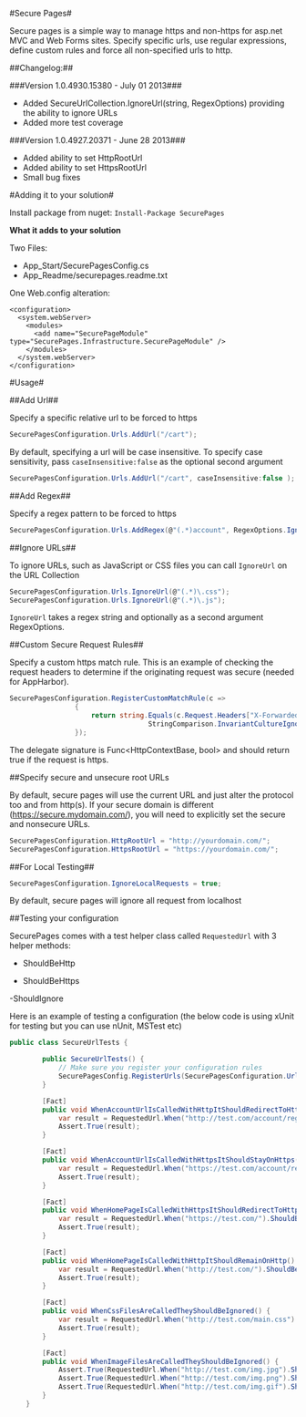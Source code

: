 #Secure Pages#

Secure pages is a simple way to manage https and non-https for asp.net MVC and Web Forms sites.  Specify specific urls, use regular expressions, define custom rules and force all non-specified urls to http.  


##Changelog:##

###Version 1.0.4930.15380 - July 01 2013###

- Added SecureUrlCollection.IgnoreUrl(string, RegexOptions)  providing the ability to ignore URLs 
- Added more test coverage 

###Version 1.0.4927.20371 - June 28 2013###

- Added ability to set HttpRootUrl
- Added ability to set HttpsRootUrl
- Small bug fixes 



#Adding it to your solution#

Install package from nuget: `Install-Package SecurePages`

**What it adds to your solution**

Two Files:

- App_Start/SecurePagesConfig.cs
- App_Readme/securepages.readme.txt

One Web.config alteration:

```
<configuration>
  <system.webServer>
    <modules>
      <add name="SecurePageModule" type="SecurePages.Infrastructure.SecurePageModule" />
    </modules>
  </system.webServer>
</configuration>
```

#Usage#

##Add Url##

Specify a specific relative url to be forced to https

```C#
SecurePagesConfiguration.Urls.AddUrl("/cart");
```

By default, specifying a url will be case insensitive.  To specify case sensitivity, pass `caseInsensitive:false` as the optional second argument

```C#
SecurePagesConfiguration.Urls.AddUrl("/cart", caseInsensitive:false );
```

##Add Regex##

Specify a regex pattern to be forced to https

```C#
SecurePagesConfiguration.Urls.AddRegex(@"(.*)account", RegexOptions.IgnoreCase | RegexOptions.Compiled | RegexOptions.Singleline);
```

##Ignore URLs##

To ignore URLs, such as JavaScript or CSS files you can call `IgnoreUrl` on the URL Collection

```C#
SecurePagesConfiguration.Urls.IgnoreUrl(@"(.*)\.css");
SecurePagesConfiguration.Urls.IgnoreUrl(@"(.*)\.js");
```

`IgnoreUrl` takes a regex string and optionally as a second argument RegexOptions.

##Custom Secure Request Rules##

Specify a custom https match rule.  This is an example of checking the request headers to determine if the originating request was secure (needed for AppHarbor).

```C#
SecurePagesConfiguration.RegisterCustomMatchRule(c =>
                {
                    return string.Equals(c.Request.Headers["X-Forwarded-Proto"], "https",
                                  StringComparison.InvariantCultureIgnoreCase);
                });
```

The delegate signature is Func<HttpContextBase, bool> and should return true if the request is https.

##Specify secure and unsecure root URLs

By default, secure pages will use the current URL and just alter the protocol too and from http(s). If your secure domain is different (https://secure.mydomain.com/), you will need to explicitly set the secure and nonsecure URLs.

```C#
SecurePagesConfiguration.HttpRootUrl = "http://yourdomain.com/";
SecurePagesConfiguration.HttpsRootUrl = "https://yourdomain.com/";
```

##For Local Testing##

```C#
SecurePagesConfiguration.IgnoreLocalRequests = true;
```

By default, secure pages will ignore all request from localhost


##Testing your configuration

SecurePages comes with a test helper class called `RequestedUrl` with 3 helper methods:

- ShouldBeHttp

- ShouldBeHttps

-ShouldIgnore

Here is an example of testing a configuration (the below code is using xUnit for testing but you can use nUnit, MSTest etc)

```C#
public class SecureUrlTests {

        public SecureUrlTests() {
			// Make sure you register your configuration rules
            SecurePagesConfig.RegisterUrls(SecurePagesConfiguration.Urls);
        }

        [Fact]
        public void WhenAccountUrlIsCalledWithHttpItShouldRedirectToHttps() {
            var result = RequestedUrl.When("http://test.com/account/register").ShouldBeHttps();
            Assert.True(result);
        }

        [Fact]
        public void WhenAccountUrlIsCalledWithHttpsItShouldStayOnHttps() {
            var result = RequestedUrl.When("https://test.com/account/register").ShouldBeHttps();
            Assert.True(result);
        }

        [Fact]
        public void WhenHomePageIsCalledWithHttpsItShouldRedirectToHttp() {
            var result = RequestedUrl.When("https://test.com/").ShouldBeHttp();
            Assert.True(result);
        }

        [Fact]
        public void WhenHomePageIsCalledWithHttpItShouldRemainOnHttp() {
            var result = RequestedUrl.When("http://test.com/").ShouldBeHttp();
            Assert.True(result);
        }

        [Fact]
        public void WhenCssFilesAreCalledTheyShouldBeIgnored() {
            var result = RequestedUrl.When("http://test.com/main.css").ShouldIgnore();
            Assert.True(result);
        }

        [Fact]
        public void WhenImageFilesAreCalledTheyShouldBeIgnored() {
            Assert.True(RequestedUrl.When("http://test.com/img.jpg").ShouldIgnore());
            Assert.True(RequestedUrl.When("http://test.com/img.png").ShouldIgnore());
            Assert.True(RequestedUrl.When("http://test.com/img.gif").ShouldIgnore());
        }
    }
```





